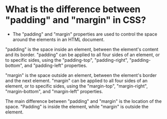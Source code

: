 # What is the difference between "padding" and "margin" in CSS?

-   The "padding" and "margin" properties are used to control the space around the elements in an HTML document.

"padding" is the space inside an element, between the element's content and its border. "padding" can be applied to all four sides of an element, or to specific sides, using the "padding-top", "padding-right", "padding-bottom", and "padding-left" properties.

"margin" is the space outside an element, between the element's border and the next element. "margin" can be applied to all four sides of an element, or to specific sides, using the "margin-top", "margin-right", "margin-bottom", and "margin-left" properties.

The main difference between "padding" and "margin" is the location of the space. "Padding" is inside the element, while "margin" is outside the element.